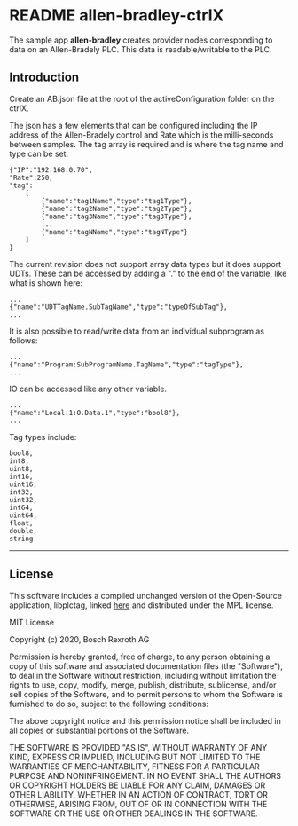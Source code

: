 # README allen-bradley-ctrlX

The sample app __allen-bradley__ creates provider nodes corresponding to data on an Allen-Bradely PLC. This data is readable/writable to the PLC.

## Introduction

Create an AB.json file at the root of the activeConfiguration folder on the ctrlX. 

The json has a few elements that can be configured including the IP address of the Allen-Bradely control and Rate which is the milli-seconds between samples. The tag array is required and is where the tag name and type can be set. 

    {"IP":"192.168.0.70",
    "Rate":250,
    "tag":
        [
            {"name":"tag1Name","type":"tag1Type"},
            {"name":"tag2Name","type":"tag2Type"},
            {"name":"tag3Name","type":"tag3Type"},
            ...
            {"name":"tagNName","type":"tagNType"}
        ]
    }

The current revision does not support array data types but it does support UDTs. These can be accessed by adding a "." to the end of the variable, like what is shown here:

    ...
    {"name":"UDTTagName.SubTagName","type":"typeOfSubTag"},
    ...
    
It is also possible to read/write data from an individual subprogram as follows:

    ...
    {"name":"Program:SubProgramName.TagName","type":"tagType"},
    ...
    
IO can be accessed like any other variable. 

    ...
    {"name":"Local:1:O.Data.1","type":"bool8"},
    ...
    
Tag types include:

    bool8,
    int8,
    uint8,
    int16,
    uint16,
    int32,
    uint32,
    int64,
    uint64,
    float,
    double,
    string
___




## License

This software includes a compiled unchanged version of the Open-Source application, libplctag, linked [here](https://github.com/libplctag/libplctag#license) and distributed under the MPL license.

MIT License

Copyright (c) 2020, Bosch Rexroth AG

Permission is hereby granted, free of charge, to any person obtaining a copy
of this software and associated documentation files (the "Software"), to deal
in the Software without restriction, including without limitation the rights
to use, copy, modify, merge, publish, distribute, sublicense, and/or sell
copies of the Software, and to permit persons to whom the Software is
furnished to do so, subject to the following conditions:

The above copyright notice and this permission notice shall be included in all
copies or substantial portions of the Software.

THE SOFTWARE IS PROVIDED "AS IS", WITHOUT WARRANTY OF ANY KIND, EXPRESS OR
IMPLIED, INCLUDING BUT NOT LIMITED TO THE WARRANTIES OF MERCHANTABILITY,
FITNESS FOR A PARTICULAR PURPOSE AND NONINFRINGEMENT. IN NO EVENT SHALL THE
AUTHORS OR COPYRIGHT HOLDERS BE LIABLE FOR ANY CLAIM, DAMAGES OR OTHER
LIABILITY, WHETHER IN AN ACTION OF CONTRACT, TORT OR OTHERWISE, ARISING FROM,
OUT OF OR IN CONNECTION WITH THE SOFTWARE OR THE USE OR OTHER DEALINGS IN THE
SOFTWARE.
